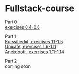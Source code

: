 # Fullstack-course

Part 0  
[exercises 0.4-0.6](https://github.com/henniseppis/Fullstack-course/tree/main/osa0)

Part 1  
[Kurssitiedot, exercises 1.1-1.5](https://github.com/henniseppis/Fullstack-course/tree/main/osa1/kurssitiedot/sovellus/src)  
[Unicafe, exercises 1.6-1.11](https://github.com/henniseppis/Fullstack-course/tree/main/osa1/unicafe/unicafe/src)  
[Anekdootit, exercises 1.11-1.14](https://github.com/henniseppis/Fullstack-course/tree/main/osa1/anekdootit/anekdootit/src)    

Part 2  
coming soon
